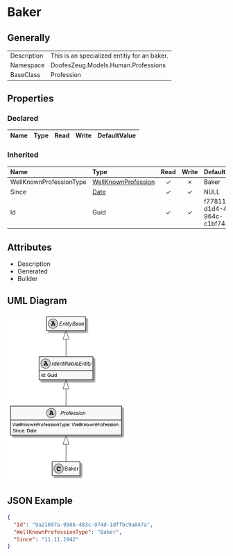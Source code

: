 ﻿# Baker

## Generally

|||
|:-|:-|
|Description|This is an specialized entitiy for an baker.|
|Namespace|DoofesZeug.Models.Human.Professions|
|BaseClass|Profession|

## Properties

### Declared

|Name|Type|Read|Write|DefaultValue|
|:---|:---|:--:|:---:|:-----------|

### Inherited

|Name|Type|Read|Write|DefaultValue|
|:---|:---|:--:|:---:|:-----------|
|WellKnownProfessionType|[WellKnownProfession](../../Enumerations/DoofesZeug.Models.Human.Professions/WellKnownProfession.md)|&#x2713;|&#x2717;|Baker|
|Since|[Date](../../Models/DoofesZeug.Models.DateAndTime/Date.md)|&#x2713;|&#x2713;|NULL|
|Id|Guid|&#x2713;|&#x2713;|f77811e3-d1d4-4b26-964c-c1bf74a92c08|

## Attributes

- Description
- Generated
- Builder

## UML Diagram

![Baker.png](./Baker.png "Baker")

## JSON Example

```json
{
  "Id": "9a21097a-9508-483c-974d-1dffbc9a047a",
  "WellKnownProfessionType": "Baker",
  "Since": "11.11.1942"
}
```


